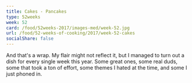 ```yaml
---
title: Cakes - Pancakes
type: 52weeks
week: 52
card: /food/52weeks-2017/images-med/week-52.jpg
url: /food/52-weeks-of-cooking/2017/week-52-cakes
socialShare: false
---
```

And that's a wrap.  My flair might not reflect it, but I managed to turn out a dish for every single week this year.  Some great ones, some real duds, some that took a ton of effort, some themes I hated at the time, and some I just phoned in.

